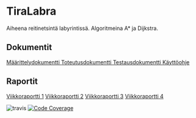 # TiraLabra

Aiheena reitinetsintä labyrintissä. Algoritmeina A* ja Dijkstra.

## Dokumentit

[Määrittelydokumentti ](https://github.com/tjunno/TiraLabra/blob/master/docs/maarittelydokumentti.md)
[Toteutusdokumentti ](https://github.com/tjunno/TiraLabra/blob/master/docs/toteutusdokumentti.md)
[Testausdokumentti ](https://github.com/tjunno/TiraLabra/blob/master/docs/testausdokumentti.md)
[Käyttöohje ](https://github.com/tjunno/TiraLabra/blob/master/docs/käyttöohje.md)

## Raportit
[Viikkoraportti 1](https://github.com/tjunno/TiraLabra/blob/master/docs/viikkoraportti1.md)
[Viikkoraportti 2](https://github.com/tjunno/TiraLabra/blob/master/docs/viikkoraportti2.md)
[Viikkoraportti 3](https://github.com/tjunno/TiraLabra/blob/master/docs/viikkoraportti3.md)
[Viikkoraportti 4](https://github.com/tjunno/TiraLabra/blob/master/docs/viikkoraportti4.md)

![travis](https://travis-ci.org/tjunno/TiraLabra.svg?branch=master)
[![Code Coverage](https://img.shields.io/codecov/c/github/tjunno/TiraLabra/master.svg)](https://codecov.io/github/tjunno/TiraLabra/)
